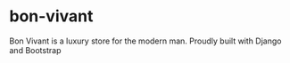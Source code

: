 # bon-vivant
Bon Vivant is a luxury store for the modern man. Proudly built with Django and Bootstrap
